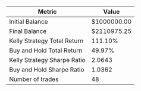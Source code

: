 | Metric | Value |
| --- | --- |
| Initial Balance | $1000000.00 |
| Final Balance | $2110975.25 |
| Kelly Strategy Total Return | 111.10% |
| Buy and Hold Total Return | 49.97% |
| Kelly Strategy Sharpe Ratio | 2.0643 |
| Buy and Hold Sharpe Ratio | 1.0362 |
| Number of trades | 48 |
